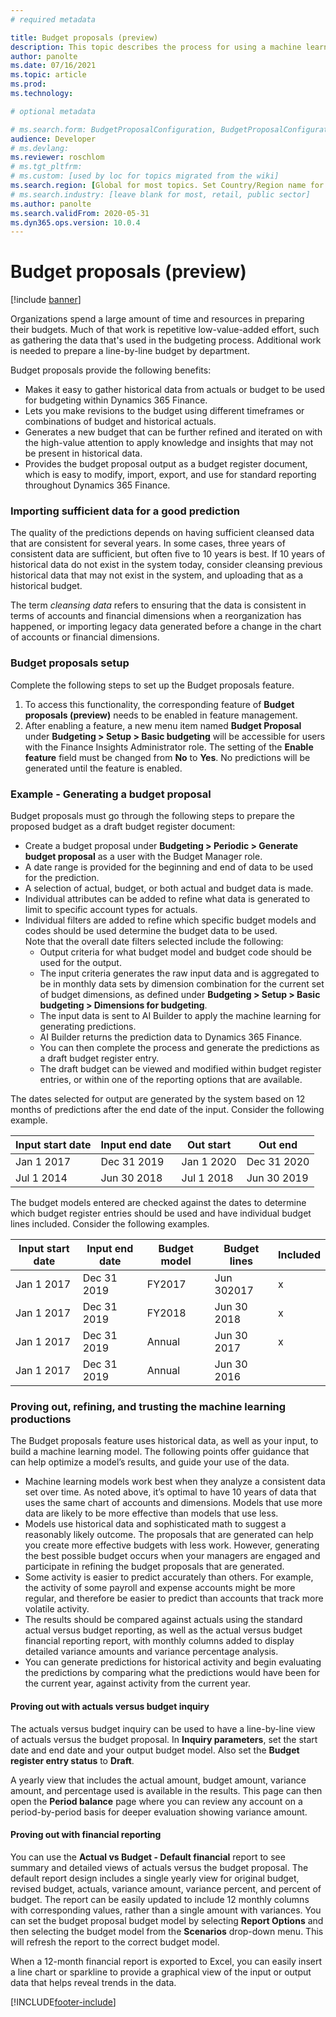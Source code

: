 ```yaml
---
# required metadata

title: Budget proposals (preview)
description: This topic describes the process for using a machine learning model with your organization's historical data to generate a budget proposal.
author: panolte
ms.date: 07/16/2021
ms.topic: article
ms.prod: 
ms.technology: 

# optional metadata

# ms.search.form: BudgetProposalConfiguration, BudgetProposalConfigurationWizard  
audience: Developer
# ms.devlang: 
ms.reviewer: roschlom
# ms.tgt_pltfrm: 
# ms.custom: [used by loc for topics migrated from the wiki]
ms.search.region: [Global for most topics. Set Country/Region name for localizations]
# ms.search.industry: [leave blank for most, retail, public sector]
ms.author: panolte
ms.search.validFrom: 2020-05-31 
ms.dyn365.ops.version: 10.0.4
---
```


# Budget proposals (preview)

[!include [banner](../includes/banner.md)]

Organizations spend a large amount of time and resources in preparing their budgets. Much of that work is repetitive low-value-added effort, such as gathering the data that's used in the budgeting process. Additional work is needed to prepare a line-by-line budget by department. 

Budget proposals provide the following benefits:
* Makes it easy to gather historical data from actuals or budget to be used for budgeting within Dynamics 365 Finance. 
* Lets you make revisions to the budget using different timeframes or combinations of budget and historical actuals. 
* Generates a new budget that can be further refined and iterated on with the high-value attention to apply knowledge and insights that may not be present in historical data.
* Provides the budget proposal output as a budget register document, which is easy to modify, import, export, and use for standard reporting throughout Dynamics 365 Finance.

### Importing sufficient data for a good prediction
The quality of the predictions depends on having sufficient cleansed data that are consistent for several years. In some cases, three years of consistent data are sufficient, but often five to 10 years is best. If 10 years of historical data do not exist in the system today, consider cleansing previous historical data that may not exist in the system, and uploading that as a historical budget. 

The term *cleansing data* refers to ensuring that the data is consistent in terms of accounts and financial dimensions when a reorganization has happened, or importing legacy data generated before a change in the chart of accounts or financial dimensions. 

### Budget proposals setup
Complete the following steps to set up the Budget proposals feature.

1. To access this functionality, the corresponding feature of **Budget proposals (preview)** needs to be enabled in feature management. 
2. After enabling a feature, a new menu item named **Budget Proposal** under **Budgeting > Setup > Basic budgeting** will be accessible for users with the Finance Insights Administrator role. The setting of the **Enable feature** field must be changed from **No** to **Yes**. No predictions will be generated until the feature is enabled. 

### Example - Generating a budget proposal
Budget proposals must go through the following steps to prepare the proposed budget as a draft budget register document:

- Create a budget proposal under **Budgeting > Periodic > Generate budget proposal** as a user with the Budget Manager role.
- A date range is provided for the beginning and end of data to be used for the prediction.
- A selection of actual, budget, or both actual and budget data is made.
- Individual attributes can be added to refine what data is generated to limit to specific account types for actuals.
- Individual filters are added to refine which specific budget models and codes should be used determine the budget data to be used. <br>
Note that the overall date filters selected include the following:  
   - Output criteria for what budget model and budget code should be used for the output.
   - The input criteria generates the raw input data and is aggregated to be in monthly data sets by dimension combination for the current set of budget dimensions, as defined under **Budgeting > Setup > Basic budgeting > Dimensions for budgeting**.
   - The input data is sent to AI Builder to apply the machine learning for generating predictions.
   - AI Builder returns the prediction data to Dynamics 365 Finance.
   - You can then complete the process and generate the predictions as a draft budget register entry.
   - The draft budget can be viewed and modified within budget register entries, or within one of the reporting options that are available.

The dates selected for output are generated by the system based on 12 months of predictions after the end date of the input. 
Consider the following example.

| Input start date  | Input end date| Out start    | Out end     |
|-------------------|---------------|--------------|-------------|
| Jan 1 2017        | Dec 31 2019   | Jan 1 2020   | Dec 31 2020 | 
| Jul 1 2014        | Jun 30 2018   | Jul 1 2018   | Jun 30 2019 |

The budget models entered are checked against the dates to determine which budget register entries should be used and have individual budget lines included.
Consider the following examples.

| Input start date  | Input end date| Budget model | Budget lines| Included  |
|-------------------|---------------|--------------|-------------|-----------|
| Jan 1 2017        | Dec 31 2019   | FY2017       | Jun 302017  | x         |
| Jan 1 2017        | Dec 31 2019   | FY2018       | Jun 30 2018 | x         |
| Jan 1 2017        | Dec 31 2019   | Annual       | Jun 30 2017 | x         |
| Jan 1 2017        | Dec 31 2019   | Annual       | Jun 30 2016 |           |


### Proving out, refining, and trusting the machine learning productions
The Budget proposals feature uses historical data, as well as your input, to build a machine learning model. The following points offer guidance that can help optimize a model’s results, and guide your use of the data.

- Machine learning models work best when they analyze a consistent data set over time. As noted above, it’s optimal to have 10 years of data that uses the same chart of accounts and dimensions. Models that use more data are likely to be more effective than models that use less. 
- Models use historical data and sophisticated math to suggest a reasonably likely outcome. The proposals that are generated can help you create more effective budgets with less work. However, generating the best possible budget occurs when your managers are engaged and participate in refining the budget proposals that are generated. 
- Some activity is easier to predict accurately than others. For example, the activity of some payroll and expense accounts might be more regular, and therefore be easier to predict than accounts that track more volatile activity.
- The results should be compared against actuals using the standard actual versus budget reporting, as well as the actual versus budget financial reporting report, with monthly columns added to display detailed variance amounts and variance percentage analysis. 
- You can generate predictions for historical activity and begin evaluating the predictions by comparing what the predictions would have been for the current year, against activity from the current year.

#### Proving out with actuals versus budget inquiry
The actuals versus budget inquiry can be used to have a line-by-line view of actuals versus the budget proposal. In **Inquiry parameters**, set the start date and end date and your output budget model. Also set the **Budget register entry status** to **Draft**. 

A yearly view that includes the actual amount, budget amount, variance amount, and percentage used is available in the results. This page can then open the **Period balance** page where you can review any account on a period-by-period basis for deeper evaluation showing variance amount. 

#### Proving out with financial reporting
You can use the **Actual vs Budget - Default financial** report to see summary and detailed views of actuals versus the budget proposal. The default report design includes a single yearly view for original budget, revised budget, actuals, variance amount, variance percent, and percent of budget. The report can be easily updated to include 12 monthly columns with corresponding values, rather than a single amount with variances. You can set the budget proposal budget model by selecting **Report Options** and then selecting the budget model from the **Scenarios** drop-down menu. This will refresh the report to the correct budget model. 

When a 12-month financial report is exported to Excel, you can easily insert a line chart or sparkline to provide a graphical view of the input or output data that helps reveal trends in the data.

[!INCLUDE[footer-include](../../includes/footer-banner.md)]
